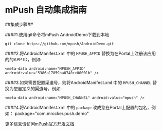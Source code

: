mPush 自动集成指南
===========

##集成步骤##


####1.使用git命令将mPush AndroidDemo下载到本地

	git clone https://github.com/mpush/AndroidDemo.git
	
####2.将AndroidManifest.xml 中的 `MPUSH_APPID` 替换为在Portal上注册该应用的的APP ID，例如:

	<meta-data android:name="MPUSH_APPID" android:value="5386a17859ba0740ce00001b" />
	
####3.如果需要配置渠道号，则将AndroidManifest.xml 中的 `MPUSH_CHANNEL` 替换为您自定义的渠道号，例如:

	<meta-data android:name="MPUSH_CHANNEL" android:value="mpush" />
	
####4.将AndroidManifest.xml 中的 `package` 改成您在Portal上配置的包名，例如：
	package="com.mrocker.push.demo"


更多信息请访问[mPush官方开发文档](http://doc.mpush.cn/)
